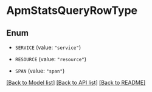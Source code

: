 # ApmStatsQueryRowType

## Enum

- `SERVICE` (value: `"service"`)

- `RESOURCE` (value: `"resource"`)

- `SPAN` (value: `"span"`)

[[Back to Model list]](../README.md#documentation-for-models) [[Back to API list]](../README.md#documentation-for-api-endpoints) [[Back to README]](../README.md)
